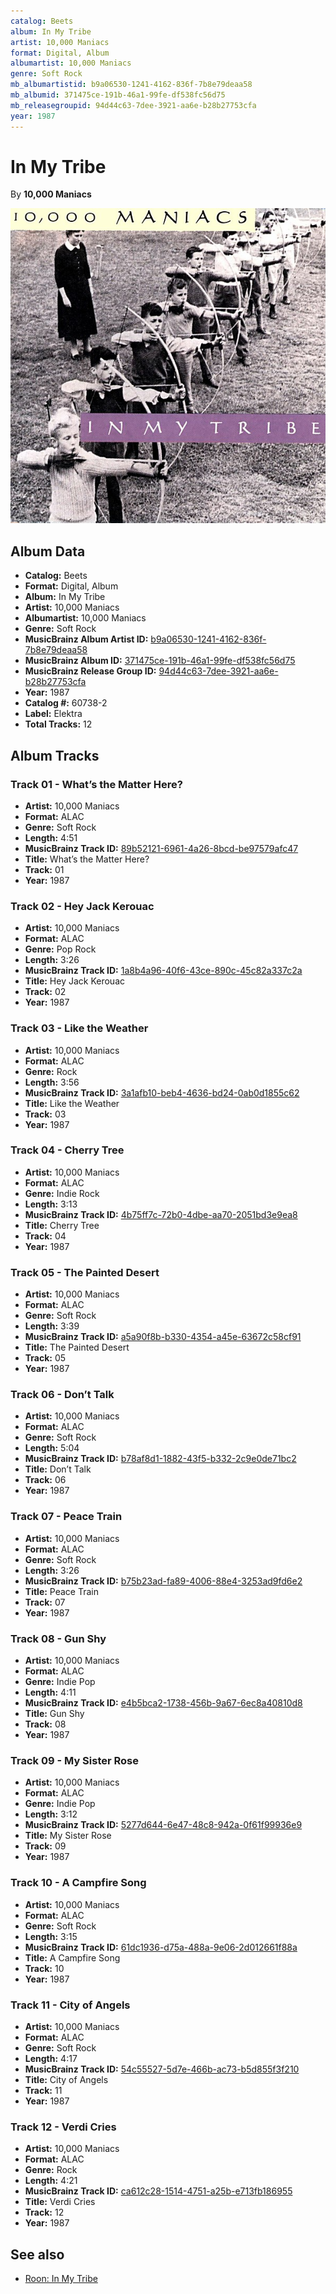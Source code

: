 ```yaml
---
catalog: Beets
album: In My Tribe
artist: 10,000 Maniacs
format: Digital, Album
albumartist: 10,000 Maniacs
genre: Soft Rock
mb_albumartistid: b9a06530-1241-4162-836f-7b8e79deaa58
mb_albumid: 371475ce-191b-46a1-99fe-df538fc56d75
mb_releasegroupid: 94d44c63-7dee-3921-aa6e-b28b27753cfa
year: 1987
---
```


# In My Tribe

By **10,000 Maniacs**

![](../../assets/beetscovers/10_000_Maniacs-In_My_Tribe.jpg)

## Album Data

- **Catalog:** Beets
- **Format:** Digital, Album
- **Album:** In My Tribe
- **Artist:** 10,000 Maniacs
- **Albumartist:** 10,000 Maniacs
- **Genre:** Soft Rock
- **MusicBrainz Album Artist ID:** [b9a06530-1241-4162-836f-7b8e79deaa58](https://musicbrainz.org/artist/b9a06530-1241-4162-836f-7b8e79deaa58)
- **MusicBrainz Album ID:** [371475ce-191b-46a1-99fe-df538fc56d75](https://musicbrainz.org/release/371475ce-191b-46a1-99fe-df538fc56d75)
- **MusicBrainz Release Group ID:** [94d44c63-7dee-3921-aa6e-b28b27753cfa](https://musicbrainz.org/release-group/94d44c63-7dee-3921-aa6e-b28b27753cfa)
- **Year:** 1987
- **Catalog #:** 60738-2
- **Label:** Elektra
- **Total Tracks:** 12

## Album Tracks

### Track 01 - What’s the Matter Here?

- **Artist:** 10,000 Maniacs
- **Format:** ALAC
- **Genre:** Soft Rock
- **Length:** 4:51
- **MusicBrainz Track ID:** [89b52121-6961-4a26-8bcd-be97579afc47](https://musicbrainz.org/recording/89b52121-6961-4a26-8bcd-be97579afc47)
- **Title:** What’s the Matter Here?
- **Track:** 01
- **Year:** 1987

### Track 02 - Hey Jack Kerouac

- **Artist:** 10,000 Maniacs
- **Format:** ALAC
- **Genre:** Pop Rock
- **Length:** 3:26
- **MusicBrainz Track ID:** [1a8b4a96-40f6-43ce-890c-45c82a337c2a](https://musicbrainz.org/recording/1a8b4a96-40f6-43ce-890c-45c82a337c2a)
- **Title:** Hey Jack Kerouac
- **Track:** 02
- **Year:** 1987

### Track 03 - Like the Weather

- **Artist:** 10,000 Maniacs
- **Format:** ALAC
- **Genre:** Rock
- **Length:** 3:56
- **MusicBrainz Track ID:** [3a1afb10-beb4-4636-bd24-0ab0d1855c62](https://musicbrainz.org/recording/3a1afb10-beb4-4636-bd24-0ab0d1855c62)
- **Title:** Like the Weather
- **Track:** 03
- **Year:** 1987

### Track 04 - Cherry Tree

- **Artist:** 10,000 Maniacs
- **Format:** ALAC
- **Genre:** Indie Rock
- **Length:** 3:13
- **MusicBrainz Track ID:** [4b75ff7c-72b0-4dbe-aa70-2051bd3e9ea8](https://musicbrainz.org/recording/4b75ff7c-72b0-4dbe-aa70-2051bd3e9ea8)
- **Title:** Cherry Tree
- **Track:** 04
- **Year:** 1987

### Track 05 - The Painted Desert

- **Artist:** 10,000 Maniacs
- **Format:** ALAC
- **Genre:** Soft Rock
- **Length:** 3:39
- **MusicBrainz Track ID:** [a5a90f8b-b330-4354-a45e-63672c58cf91](https://musicbrainz.org/recording/a5a90f8b-b330-4354-a45e-63672c58cf91)
- **Title:** The Painted Desert
- **Track:** 05
- **Year:** 1987

### Track 06 - Don’t Talk

- **Artist:** 10,000 Maniacs
- **Format:** ALAC
- **Genre:** Soft Rock
- **Length:** 5:04
- **MusicBrainz Track ID:** [b78af8d1-1882-43f5-b332-2c9e0de71bc2](https://musicbrainz.org/recording/b78af8d1-1882-43f5-b332-2c9e0de71bc2)
- **Title:** Don’t Talk
- **Track:** 06
- **Year:** 1987

### Track 07 - Peace Train

- **Artist:** 10,000 Maniacs
- **Format:** ALAC
- **Genre:** Soft Rock
- **Length:** 3:26
- **MusicBrainz Track ID:** [b75b23ad-fa89-4006-88e4-3253ad9fd6e2](https://musicbrainz.org/recording/b75b23ad-fa89-4006-88e4-3253ad9fd6e2)
- **Title:** Peace Train
- **Track:** 07
- **Year:** 1987

### Track 08 - Gun Shy

- **Artist:** 10,000 Maniacs
- **Format:** ALAC
- **Genre:** Indie Pop
- **Length:** 4:11
- **MusicBrainz Track ID:** [e4b5bca2-1738-456b-9a67-6ec8a40810d8](https://musicbrainz.org/recording/e4b5bca2-1738-456b-9a67-6ec8a40810d8)
- **Title:** Gun Shy
- **Track:** 08
- **Year:** 1987

### Track 09 - My Sister Rose

- **Artist:** 10,000 Maniacs
- **Format:** ALAC
- **Genre:** Indie Pop
- **Length:** 3:12
- **MusicBrainz Track ID:** [5277d644-6e47-48c8-942a-0f61f99936e9](https://musicbrainz.org/recording/5277d644-6e47-48c8-942a-0f61f99936e9)
- **Title:** My Sister Rose
- **Track:** 09
- **Year:** 1987

### Track 10 - A Campfire Song

- **Artist:** 10,000 Maniacs
- **Format:** ALAC
- **Genre:** Soft Rock
- **Length:** 3:15
- **MusicBrainz Track ID:** [61dc1936-d75a-488a-9e06-2d012661f88a](https://musicbrainz.org/recording/61dc1936-d75a-488a-9e06-2d012661f88a)
- **Title:** A Campfire Song
- **Track:** 10
- **Year:** 1987

### Track 11 - City of Angels

- **Artist:** 10,000 Maniacs
- **Format:** ALAC
- **Genre:** Soft Rock
- **Length:** 4:17
- **MusicBrainz Track ID:** [54c55527-5d7e-466b-ac73-b5d855f3f210](https://musicbrainz.org/recording/54c55527-5d7e-466b-ac73-b5d855f3f210)
- **Title:** City of Angels
- **Track:** 11
- **Year:** 1987

### Track 12 - Verdi Cries

- **Artist:** 10,000 Maniacs
- **Format:** ALAC
- **Genre:** Rock
- **Length:** 4:21
- **MusicBrainz Track ID:** [ca612c28-1514-4751-a25b-e713fb186955](https://musicbrainz.org/recording/ca612c28-1514-4751-a25b-e713fb186955)
- **Title:** Verdi Cries
- **Track:** 12
- **Year:** 1987


## See also

- [Roon: In My Tribe](../../Roon/10_000_Maniacs/In_My_Tribe.md)

